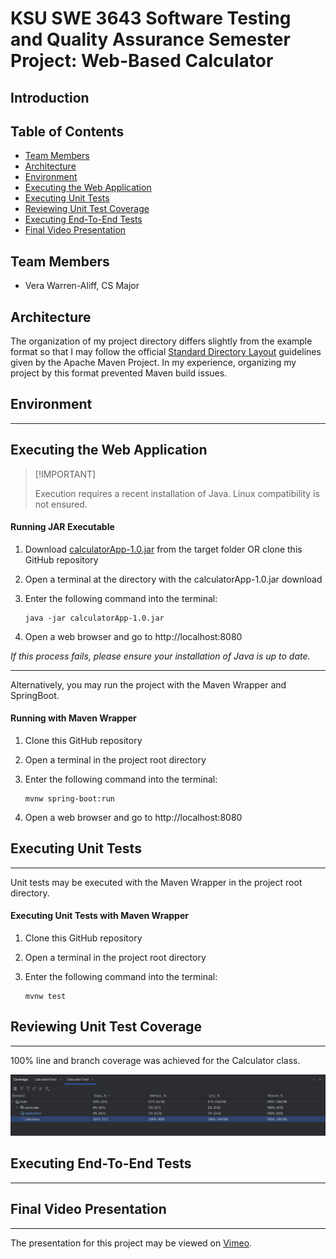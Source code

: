 # KSU SWE 3643 Software Testing and Quality Assurance Semester Project: Web-Based Calculator

## Introduction

## Table of Contents

- [Team Members](#team-members)
- [Architecture](#architecture)
- [Environment](#environment)
- [Executing the Web Application](#executing-the-web-application)
- [Executing Unit Tests](#executing-unit-tests)
- [Reviewing Unit Test Coverage](#reviewing-unit-test-coverage)
- [Executing End-To-End Tests](#executing-end-to-end-tests)
- [Final Video Presentation](#final-video-presentation)

## Team Members

- Vera Warren-Aliff, CS Major

## Architecture

The organization of my project directory differs slightly from the example format so that I may follow the official [Standard Directory Layout]((https://maven.apache.org/guides/introduction/introduction-to-the-standard-directory-layout.html)) guidelines given by the Apache Maven Project.
In my experience, organizing my project by this format prevented Maven build issues.



## Environment

-----

## Executing the Web Application

>  [!IMPORTANT]
>
> Execution requires a recent installation of Java. Linux compatibility is not ensured.

#### Running JAR Executable
1. Download [calculatorApp-1.0.jar](target/calculatorApp-1.0.jar) from the target folder OR clone this GitHub repository
2. Open a terminal at the directory with the calculatorApp-1.0.jar download
3. Enter the following command into the terminal:

       java -jar calculatorApp-1.0.jar
4. Open a web browser and go to http://localhost:8080

*If this process fails, please ensure your installation of Java is up to date.*

-----

Alternatively, you may run the project with the Maven Wrapper and SpringBoot.

#### Running with Maven Wrapper
1. Clone this GitHub repository
2. Open a terminal in the project root directory
3. Enter the following command into the terminal:

       mvnw spring-boot:run 
4. Open a web browser and go to http://localhost:8080

## Executing Unit Tests

-----

Unit tests may be executed with the Maven Wrapper in the project root directory.

#### Executing Unit Tests with Maven Wrapper
1. Clone this GitHub repository
2. Open a terminal in the project root directory
3. Enter the following command into the terminal:

       mvnw test

## Reviewing Unit Test Coverage

-----

100% line and branch coverage was achieved for the Calculator class.

![Coverage](assets/Coverage.png)


## Executing End-To-End Tests

-----

## Final Video Presentation

-----

The presentation for this project may be viewed on [Vimeo](https://vimeo.com/1035858697).
